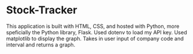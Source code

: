 # Stock-Tracker

This application is built with HTML, CSS, and hosted with Python, more speficially the Python library, Flask. Used dotenv to load my API key. Used matplotlib to display the graph. Takes in user input of company code and interval and returns a graph. 
